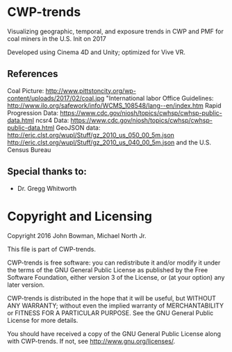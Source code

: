 # CWP-trends
Visualizing geographic, temporal, and exposure trends in CWP and PMF for coal miners in the U.S. 
Init on 2017

Developed using Cinema 4D and Unity; optimized for Vive VR.

## **References**

Coal Picture: http://www.pittstoncity.org/wp-content/uploads/2017/02/coal.jpg
"International labor Office Guidelines: http://www.ilo.org/safework/info/WCMS_108548/lang--en/index.htm
Rapid Progression Data: https://www.cdc.gov/niosh/topics/cwhsp/cwhsp-public-data.html
ncsr4 Data: https://www.cdc.gov/niosh/topics/cwhsp/cwhsp-public-data.html
GeoJSON data: http://eric.clst.org/wupl/Stuff/gz_2010_us_050_00_5m.json
              http://eric.clst.org/wupl/Stuff/gz_2010_us_040_00_5m.json
              and the U.S. Census Bureau

## Special thanks to:
* Dr. Gregg Whitworth

# Copyright and Licensing
Copyright 2016 John Bowman, Michael North Jr.

This file is part of CWP-trends.

CWP-trends is free software: you can redistribute it and/or modify
it under the terms of the GNU General Public License as published by
the Free Software Foundation, either version 3 of the License, or
(at your option) any later version.

CWP-trends is distributed in the hope that it will be useful,
but WITHOUT ANY WARRANTY; without even the implied warranty of
MERCHANTABILITY or FITNESS FOR A PARTICULAR PURPOSE.  See the
GNU General Public License for more details.

You should have received a copy of the GNU General Public License
along with CWP-trends.  If not, see <http://www.gnu.org/licenses/>.
